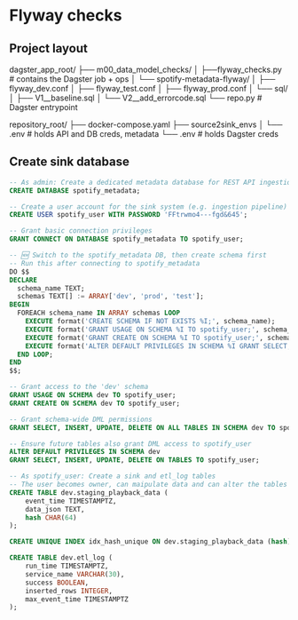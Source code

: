 # Flyway checks

## Project layout

dagster_app_root/
├── m00_data_model_checks/
│   ├──flyway_checks.py            # contains the Dagster job + ops
│   └── spotify-metadata-flyway/
│       ├── flyway_dev.conf
│       ├── flyway_test.conf
│       ├── flyway_prod.conf
│       └── sql/
│           ├── V1__baseline.sql
│           └── V2__add_errorcode.sql
└── repo.py                        # Dagster entrypoint

repository_root/
├── docker-compose.yaml
├── source2sink_envs
│   └── .env                       # holds API and DB creds, metadata
└── .env                           # holds Dagster creds

## Create sink database

```sql
-- As admin: Create a dedicated metadata database for REST API ingestion
CREATE DATABASE spotify_metadata;

-- Create a user account for the sink system (e.g. ingestion pipeline)
CREATE USER spotify_user WITH PASSWORD 'FFtrwmo4---fgd&645';

-- Grant basic connection privileges
GRANT CONNECT ON DATABASE spotify_metadata TO spotify_user;

-- 🆕 Switch to the spotify_metadata DB, then create schema first
-- Run this after connecting to spotify_metadata
DO $$
DECLARE
  schema_name TEXT;
  schemas TEXT[] := ARRAY['dev', 'prod', 'test'];
BEGIN
  FOREACH schema_name IN ARRAY schemas LOOP
    EXECUTE format('CREATE SCHEMA IF NOT EXISTS %I;', schema_name);
    EXECUTE format('GRANT USAGE ON SCHEMA %I TO spotify_user;', schema_name);
    EXECUTE format('GRANT CREATE ON SCHEMA %I TO spotify_user;', schema_name);
    EXECUTE format('ALTER DEFAULT PRIVILEGES IN SCHEMA %I GRANT SELECT, INSERT, UPDATE, DELETE ON TABLES TO spotify_user;', schema_name);
  END LOOP;
END
$$;

-- Grant access to the 'dev' schema
GRANT USAGE ON SCHEMA dev TO spotify_user;
GRANT CREATE ON SCHEMA dev TO spotify_user;

-- Grant schema-wide DML permissions
GRANT SELECT, INSERT, UPDATE, DELETE ON ALL TABLES IN SCHEMA dev TO spotify_user;

-- Ensure future tables also grant DML access to spotify_user
ALTER DEFAULT PRIVILEGES IN SCHEMA dev
GRANT SELECT, INSERT, UPDATE, DELETE ON TABLES TO spotify_user;

-- As spotify_user: Create a sink and etl_log tables
-- The user becomes owner, can maipulate data and can alter the tables using flyway
CREATE TABLE dev.staging_playback_data (
    event_time TIMESTAMPTZ,
    data_json TEXT,
    hash CHAR(64)
);

CREATE UNIQUE INDEX idx_hash_unique ON dev.staging_playback_data (hash);

CREATE TABLE dev.etl_log (
    run_time TIMESTAMPTZ,
    service_name VARCHAR(30),
    success BOOLEAN,
    inserted_rows INTEGER,
    max_event_time TIMESTAMPTZ
);

```
